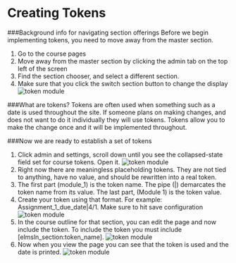 Creating Tokens
===============

###Background info for navigating section offerings
Before we begin implementing tokens, you need to move away from the master section.

1. Go to the course pages
2. Move away from the master section by clicking the admin tab on the top left of the screen
3. Find the section chooser, and select a different section.
4. Make sure that you click the switch section button to change the display
![token module](https://cloud.githubusercontent.com/assets/16597608/13932524/bfeeca7c-ef7e-11e5-8563-4fecf085e1b7.png)

###What are tokens?
Tokens are often used when something such as a date is used throughout the site.
If someone plans on making changes, and does not want to do it individually they will use tokens.
Tokens allow you to make the change once and it will be implemented throughout.

###Now we are ready to establish a set of tokens
1. Click admin and settings, scroll down until you see the collapsed-state field set for course tokens. Open it.
![token module](https://cloud.githubusercontent.com/assets/16597608/13933548/184ca7b6-ef84-11e5-9fa9-251e1e0cf5a6.png)
2. Right now there are meaningless placeholding tokens. They are not tied to anything, have no value, and should be rewritten into a real token.
3. The first part (module_1) is the token name. The pipe (|) demarcates the token name from its value. The last part, (Module 1) is the token value.
4. Create your token using that format. For example: Assignment_1_due_date|4/1. Make sure to hit save configuration
  ![token module](https://cloud.githubusercontent.com/assets/16597608/13933785/45b8a136-ef85-11e5-9dc1-0aae8ee73983.png)
5. In the course outline for that section, you can edit the page and now include the token.
    To include the token you must include [elmsln_section:token_name].
 ![token module](https://cloud.githubusercontent.com/assets/16597608/13933924/d93cea8e-ef85-11e5-8065-751e750409a8.png)
6. Now when you view the page you can see that the token is used and the date is printed.
 ![token module](https://cloud.githubusercontent.com/assets/16597608/13934017/4ba816b6-ef86-11e5-9857-03b631e525d0.png)
